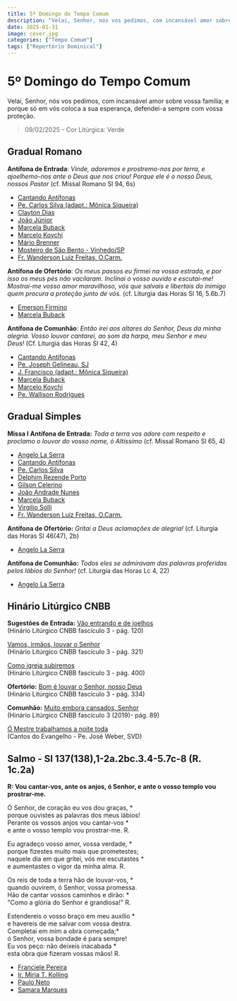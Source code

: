```yaml
---
title: 5º Domingo do Tempo Comum
description: "Velai, Senhor, nós vos pedimos, com incansável amor sobre vossa família; e porque só em vós coloca a sua esperança, defendei-a sempre com vossa proteção."
date: 2025-01-31
image: cover.jpg
categories: ["Tempo Comum"]
tags: ["Repertório Dominical"]
---
```

# 5º Domingo do Tempo Comum 

Velai, Senhor, nós vos pedimos, com incansável amor sobre vossa família; e porque só em vós coloca a sua esperança, defendei-a sempre com vossa proteção.

> 09/02/2025 - Cor Litúrgica: Verde

## Gradual Romano
**Antífona de Entrada**: _Vinde, adoremos e prostremo-nos por terra, e ajoelhemo-nos ante o Deus que nos criou! Porque ele é o nosso Deus, nossos Pastor_ (cf. Missal Romano Sl 94, 6s)
-   [Cantando Antífonas](https://youtu.be/6hQIucRyeQE)
-   [Pe. Carlos Silva (adapt.: Mônica Siqueira)](https://youtu.be/Cmse8bQ1Q90)
-   [Clayton Dias](https://youtu.be/1OuBi1A419w)
-   [João Júnior](https://youtu.be/WQut2mpakMM)
-   [Marcela Buback](https://youtu.be/QXRpAHi5cVk)
-   [Marcelo Koychi](https://youtu.be/tC3XAUDWGVs)
-   [Mário Brenner](https://youtu.be/VfbwaeDkx1I?t=24)
-   [Mosteiro de São Bento - Vinhedo/SP](https://youtu.be/zUeWv0kLaRE)
-   [Fr. Wanderson Luiz Freitas, O.Carm.](https://youtu.be/Co5W1NuRTwI)

**Antífona de Ofertório**: _Os meus passos eu firmei na vossa estrada, e por isso os meus pés não vacilaram. Inclinai o vosso ouvido e escutai-me! Mostrai-me vosso amor maravilhoso, vós que salvais e libertais do inimigo quem procura a proteção junto de vós._ (cf. Liturgia das Horas Sl 16, 5.6b.7)
-   [Emerson Firmino](https://youtu.be/b2asMNh37GM)
-   [Marcela Buback](https://youtu.be/CFXhTaFXXuc)

<!--## Ano A e C-->
**Antífona de Comunhão**: _Então irei aos altares do Senhor, Deus da minha alegria. Vosso louvor cantarei, ao som da harpa, meu Senhor e meu Deus!_ (Cf. Liturgia das Horas Sl 42, 4)
- [Cantando Antífonas](https://youtu.be/x1n4LGEESxk)
-   [Pe. Joseph Gelineau, SJ](https://youtu.be/AAN6C5XM_6o)
-   [J. Francisco (adapt.: Mônica Siqueira)](https://youtu.be/N3oAuuXKF78)
-   [Marcela Buback](https://youtu.be/iGxEeUoqUOU)
- [Marcelo Koychi](https://youtu.be/6F3su_c16pA?si=tdw5ScKeFi5SldHS)
-   [Pe. Wallison Rodrigues](https://youtu.be/2IBIM0NNOO4)

<!--
## Ano B
**Antífona de Comunhão:** *Uma multidão veio a Jesus a serem curados de suas doenças e libertos dos maus espíritos, pois dele saía uma força que curava a todos.* (cf. Bíblia CNBB Lc 6, 17b.18.19b)
- [Marcela Buback](https://youtu.be/8dgT2mPiaQw?si=_JPOgMqGnpJ_sPBc)
- 
-->

## Gradual Simples
**Missa I**
**Antífona de Entrada:** _Toda a terra vos adore com respeito e proclamo o louvor do vosso nome, ó Altíssimo_ (cf. Missal Romano Sl 65, 4)
- [Angelo La Serra](https://youtu.be/Mr6WYcYTquE)
- [Cantando Antífonas](https://youtu.be/C8wcQ-1h80U)
- [Pe. Carlos Silva](https://youtu.be/SC3mmOtU_WU)
- [Delphim Rezende Porto](https://youtu.be/4Fk1SNadPKo)
- [Gilson Celerino](https://youtu.be/S4sjLQRl5ZI)
- [João Andrade Nunes](https://ocantonaliturgia.pt/obras/746/Toda-a-terra-Vos-adore-J-A-Nunes)
- [Marcela Buback](https://youtu.be/_vEwgtNtPg8)
- [Virgilio Solli](https://youtu.be/hCLY5dIOaC8)
- [Fr. Wanderson Luiz Freitas, O.Carm.](https://youtu.be/sgzYY9yk804)

**Antífona de Ofertório:** _Gritai a Deus aclamações de alegria!_ (cf. Liturgia das Horas Sl 46(47), 2b)
- [Angelo La Serra](https://youtu.be/p7l-pyandfQ)

**Antífona de Comunhão:** *Todos eles se admiravam das palavras proferidas pelos lábios do Senhor!* (cf. Liturgia das Horas Lc 4, 22)
- [Angelo La Serra](https://youtu.be/7iuD_MvBCr4)

## Hinário Litúrgico CNBB
**Sugestões de Entrada:** 
[Vão entrando e de joelhos](https://youtu.be/VuvIfB4iCNU)<br />
(Hinário Litúrgico CNBB fascículo 3 - pág. 120)

[Vamos, irmãos, louvar o Senhor](https://youtu.be/e1RARXhCkBU)<br />
(Hinário Litúrgico CNBB fascículo 3 - pág. 321)

[Como igreja subiremos](https://youtu.be/ATNpE6N6W1c)<br />
(Hinário Litúrgico CNBB fascículo 3 - pág. 400)

**Ofertório:**
[Bom é louvar o Senhor, nosso Deus](https://youtu.be/MM1fGQvVnHM?si=XQdtDsgyz0hjNgm8)<br />
(Hinário Litúrgico CNBB fascículo 3 - pág. 334)

**Comunhão:**
[Muito embora cansados, Senhor](https://youtu.be/S-JNpVNI32s?si=n_vxcNWTQXjghQW)<br />
(Hinário Litúrgico CNBB fascículo 3 (2019)- pág. 89)

[Ó Mestre trabalhamos a noite toda](https://youtu.be/TZb3Sg2xl1M?si=mNOY76NsP5V9xaI)<br />
(Cantos do Evangelho - Pe. José Weber, SVD)

## Salmo - Sl 137(138),1-2a.2bc.3.4-5.7c-8 (R. 1c.2a)

**R: Vou cantar-vos, ante os anjos, ó Senhor, e ante o vosso templo vou prostrar-me.**

Ó Senhor, de coração eu vos dou graças, \* <br />
porque ouvistes as palavras dos meus lábios!<br />
Perante os vossos anjos vou cantar-vos \*<br />
e ante o vosso templo vou prostrar-me. R.<br />

Eu agradeço vosso amor, vossa verdade, \*<br />
porque fizestes muito mais que prometestes;<br />
naquele dia em que gritei, vós me escutastes \*<br />
e aumentastes o vigor da minha alma. R.<br />

Os reis de toda a terra hão de louvar-vos, \*<br />
quando ouvirem, ó Senhor, vossa promessa.<br />
Hão de cantar vossos caminhos e dirão: \*<br />
"Como a glória do Senhor é grandiosa!" R.

Estendereis o vosso braço em meu auxílio \*<br />
e havereis de me salvar com vossa destra.<br />
Completai em mim a obra começada;\*<br />
ó Senhor, vossa bondade é para sempre!<br />
Eu vos peço: não deixeis inacabada \*<br />
esta obra que fizeram vossas mãos! R. <br />
- [Franciele Pereira](https://youtu.be/yk0gYPYI6KQ?si=vilUQbH5mdSU9M1k)
- [Ir. Miria T. Kolling](https://youtu.be/SfkawttFWgw?si=6wkkZn_PtFAi9qUM)
- [Paulo Neto](https://youtu.be/dV3uE1Rqx6I?si=erZwZQXdtT4O27-R)
- [Samara Marques](https://youtu.be/kLMwZPizzYk)

<!--
## Ano A
### Salmo - Sl 111(112),4-5.6-7.8a.9 (R.4b.3b)

**R.:** **Uma luz brilha nas trevas para o justo, permanece para sempre o bem que fez.**
	**Ou: Aleluia, Aleluia, Aleluia!**

Ele é correto, generoso e compassivo,*
como luz brilha nas trevas para os justos.
Feliz o homem caridoso e prestativo,*
que resolve seus negócios com justiça. R.

Porque jamais vacilará o homem reto,*
sua lembrança permanece eternamente!
Ele não teme receber notícias más:*
confiando em Deus, seu coração está seguro. R.

Seu coração está tranquilo e nada teme*
Ele reparte com os pobres os seus bens,
permanece para sempre o bem que fez*
e crescerão a sua glória e seu poder. R.

-   [Arautos do Evangelho](https://youtu.be/mGr-u_q7M34)
-   [Pe. José Weber, SVD](https://youtu.be/6-_xiTnjH6Q)
-   [Ir. Miria T. Kolling](https://youtu.be/0_6CojfXhGY)


## Ano B
### Salmo - Sl 146(147),1-2.3-4.5-6 (R. cf. 3a)
**Responso: Louvai a Deus, porque ele é bom e conforta os corações.** 
*Ou: **Aleluia, Aleluia, Aleluia***

Louvai o Senhor Deus, porque ele é bom, †
cantai ao nosso Deus, porque é suave: \*
ele é digno de louvor, ele o merece!
O Senhor reconstruiu Jerusalém, \*
e os dispersos de Israel juntou de novo. R.

ele conforta os corações despedaçados, \*
ele enfaixa suas feridas e as cura;
fixa o número de todas as estrelas \*
e chama a cada uma por seu nome. R.

É grande e onipotente o nosso Deus, \*
seu saber não tem medida nem limites.
O Senhor Deus é o amparo dos humildes, \*
mas dobra até o chão os que são ímpios. R.
- [Ir. Miria T Kolling](https://youtu.be/yHNSAwoVrCc?si=QDnFA0bcI2kRngXI&t=250)
- [Paulo Neto](https://youtu.be/80lll9siTdU?si=hKdsU4EtIjii2R0y)
-->
